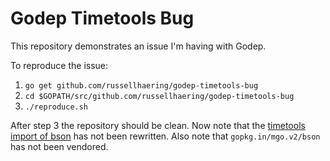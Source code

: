 # Godep Timetools Bug

This repository demonstrates an issue I'm having with Godep.

To reproduce the issue:

1. `go get github.com/russellhaering/godep-timetools-bug`
2. `cd $GOPATH/src/github.com/russellhaering/godep-timetools-bug`
3. `./reproduce.sh`

After step 3 the repository should be clean. Now note that the [timetools import of bson](Godeps/_workspace/src/github.com/mailgun/timetools/rfc2822time.go) has not been rewritten. Also note that `gopkg.in/mgo.v2/bson`
has not been vendored.
